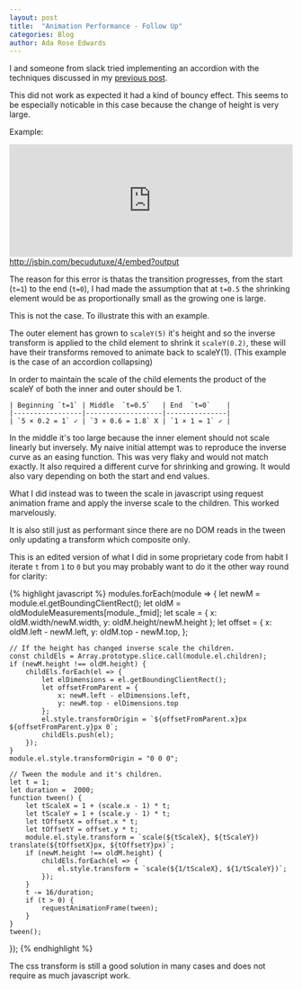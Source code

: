 ```yaml
---
layout: post
title:  "Animation Performance - Follow Up"
categories: Blog
author: Ada Rose Edwards
---
```


I and someone from slack tried implementing an accordion with the techniques discussed in my [previous post](/blog/2015/04/26/animation-perf/).

This did not work as expected it had a kind of bouncy effect. This seems to be especially noticable in this case because the change of height is very large.

Example:

<iframe seamless="true" frameborder="0" width="100%" height="200px" src="http://jsbin.com/becudutuxe/4/embed?output"><a href="http://jsbin.com/becudutuxe/4/embed?output">http://jsbin.com/becudutuxe/4/embed?output</a></iframe>
<a href="http://jsbin.com/becudutuxe/4/embed?output">http://jsbin.com/becudutuxe/4/embed?output</a>

The reason for this error is thatas the transition progresses, from the start (`t=1`) to the end (`t=0`), I had made the assumption that at `t=0.5` the shrinking element would be as proportionally small as the growing one is large.

This is not the case. To illustrate this with an example.

The outer element has grown to `scaleY(5)` it's height and so the inverse transform is applied to the child element to shrink it `scaleY(0.2)`, these will have their transforms removed to animate back to scaleY(1). (This example is the case of an accordion collapsing)

In order to maintain the scale of the child elements the product of the scaleY of both the inner and outer should be 1.

```
| Beginning `t=1` | Middle  `t=0.5`   | End  `t=0`    |
|-----------------|-------------------|---------------|
| `5 × 0.2 = 1` ✓ | `3 × 0.6 = 1.8` X | `1 × 1 = 1` ✓ |
```

In the middle it's too large because the inner element should not scale linearly but inversely. My naive initial attempt was to reproduce the inverse curve as an easing function. This was very flaky and would not match exactly. It also required a different curve for shrinking and growing. It would also vary depending on both the start and end values.

What I did instead was to tween the scale in javascript using request animation frame and apply the inverse scale to the children. This worked marvelously.

It is also still just as performant since there are no DOM reads in the tween only updating a transform which composite only.

This is an edited version of what I did in some proprietary code from habit I iterate `t` from `1` to `0` but you may probably want to do it the other way round for clarity:

{% highlight javascript %}
modules.forEach(module => {
	let newM = module.el.getBoundingClientRect();
	let oldM = oldModuleMeasurements[module._fmid];
	let scale = {
		x: oldM.width/newM.width,
		y: oldM.height/newM.height
	};
	let offset = {
		x: oldM.left - newM.left,
		y: oldM.top - newM.top,
	};

	// If the height has changed inverse scale the children.
	const childEls = Array.prototype.slice.call(module.el.children);
	if (newM.height !== oldM.height) {
		childEls.forEach(el => {
			let elDimensions = el.getBoundingClientRect();
			let offsetFromParent = {
				x: newM.left - elDimensions.left,
				y: newM.top - elDimensions.top
			};
			el.style.transformOrigin = `${offsetFromParent.x}px ${offsetFromParent.y}px 0`;
			childEls.push(el);
		});
	}
	module.el.style.transformOrigin = "0 0 0";

	// Tween the module and it's children.
	let t = 1;
	let duration =  2000;
	function tween() {
		let tScaleX = 1 + (scale.x - 1) * t;
		let tScaleY = 1 + (scale.y - 1) * t;
		let tOffsetX = offset.x * t;
		let tOffsetY = offset.y * t;
		module.el.style.transform = `scale(${tScaleX}, ${tScaleY}) translate(${tOffsetX}px, ${tOffsetY}px)`;
		if (newM.height !== oldM.height) {
			childEls.forEach(el => {
				el.style.transform = `scale(${1/tScaleX}, ${1/tScaleY})`;
			});
		}
		t -= 16/duration;
		if (t > 0) {
			requestAnimationFrame(tween);
		}
	}
	tween();
});
{% endhighlight %}

The css transform is still a good solution in many cases and does not require as much javascript work.